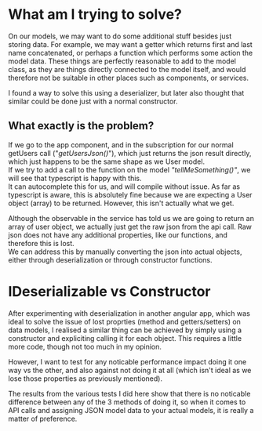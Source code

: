 # What am I trying to solve?
On our models, we may want to do some additional stuff besides just storing data.
For example, we may want a getter which returns first and last name concatenated, or perhaps a function which performs some action the model data.
These things are perfectly reasonable to add to the model class, as they are things directly connected to the model itself, and would therefore 
not be suitable in other places such as components, or services.

I found a way to solve this using a deserializer, but later also thought that similar could be done just with a normal constructor. 

## What exactly is the problem?
If we go to the app component, and in the subscription for our normal getUsers call ("*getUsersJson()*"), which just returns the json result directly, 
which just happens to be the same shape as we User model.\
If we try to add a call to the function on the model *"tellMeSomething()"*, 
we will see that typescript is happy with this.\
It can autocomplete this for us, and will compile without issue. As far as typescript is aware, 
this is absolutely fine because we are expecting a User object (array) to be returned. However, this isn't actually what we get.

Although the observable in the service has told us we are going to return an array of user object, we actually just get the raw json from the api call. 
Raw json does not have any additional properties, like our functions, and therefore this is lost.\
We can address this by manually converting the json into actual objects, either through deserialization or through constructor functions. 

# IDeserializable vs Constructor
After experimenting with deserialization in another angular app, 
which was ideal to solve the issue of lost proprties (method and getters/setters) on data models,
I realised a similar thing can be achieved by simply using a constructor and expliciting calling it for each object. 
This requires a little more code, though not too much in my opinion. 

However, I want to test for any noticable performance impact doing it one way vs the other, 
and also against not doing it at all (which isn't ideal as we lose those properties as previously mentioned).

The results from the various tests I did here show that there is no noticable difference between any of the 3 methods of doing it, 
so when it comes to API calls and assigning JSON model data to your actual models, it is really a matter of preference. 

